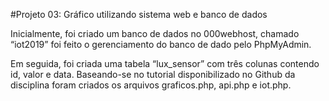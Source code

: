 #Projeto 03: Gráfico utilizando sistema web e banco de dados

Inicialmente, foi criado um banco de dados no 000webhost, chamado “iot2019” foi feito o gerenciamento do banco de dado pelo PhpMyAdmin.

Em seguida, foi criada uma tabela “lux_sensor” com três colunas contendo id, valor e data. Baseando-se no tutorial disponibilizado no Github da disciplina foram criados os arquivos graficos.php, api.php e iot.php. 

